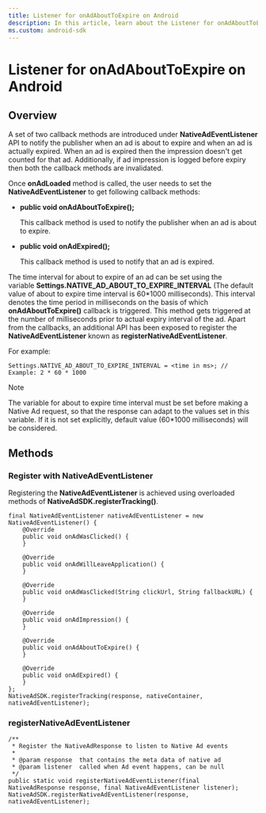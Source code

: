 ```yaml
---
title: Listener for onAdAboutToExpire on Android
description: In this article, learn about the Listener for onAdAboutToExpire in Android, including its properties, methods, and examples.
ms.custom: android-sdk
---
```


# Listener for onAdAboutToExpire on Android

## Overview

A set of two callback methods are introduced under **NativeAdEventListener** API to notify the publisher when an ad is about to expire and when an ad is actually expired. When an ad is expired then the impression doesn't get counted for that ad. Additionally, if ad impression is logged before expiry then both the callback methods are invalidated.

Once **onAdLoaded** method is called, the user needs to set the **NativeAdEventListener** to get following callback methods:

- **public void onAdAboutToExpire();**

  This callback method is used to notify the publisher when an ad is about to expire.

- **public void onAdExpired();**

  This callback method is used to notify that an ad is expired.

The time interval for about to expire of an ad can be set using the variable **Settings.NATIVE_AD_ABOUT_TO_EXPIRE_INTERVAL** (The default
value of about to expire time interval is 60\*1000 milliseconds). This interval denotes the time period in milliseconds on the basis of which **onAdAboutToExpire()** callback is triggered. This method gets triggered at the number of milliseconds prior to actual expiry interval of the ad. Apart from the callbacks, an additional API has been exposed to register the **NativeAdEventListener** known as **registerNativeAdEventListener**.

For example:

``` 
Settings.NATIVE_AD_ABOUT_TO_EXPIRE_INTERVAL = <time in ms>; // Example: 2 * 60 * 1000
```

> [!NOTE]
> The variable for about to expire time interval must be set before making a Native Ad request, so that the response can adapt to the values set in this variable. If it is not set explicitly, default value (60\*1000 milliseconds) will be considered.

## Methods

### Register with NativeAdEventListener

Registering the **NativeAdEventListener** is achieved using overloaded methods of **NativeAdSDK.registerTracking()**.

``` 
final NativeAdEventListener nativeAdEventListener = new NativeAdEventListener() {
    @Override
    public void onAdWasClicked() {
    }
 
    @Override
    public void onAdWillLeaveApplication() {
    }
 
    @Override
    public void onAdWasClicked(String clickUrl, String fallbackURL) {
    }
 
    @Override
    public void onAdImpression() {
    }
 
    @Override
    public void onAdAboutToExpire() {
    }
 
    @Override
    public void onAdExpired() {
    }
}; 
NativeAdSDK.registerTracking(response, nativeContainer, nativeAdEventListener);
```

### registerNativeAdEventListener

``` 
/**
 * Register the NativeAdResponse to listen to Native Ad events
 *
 * @param response  that contains the meta data of native ad
 * @param listener  called when Ad event happens, can be null
 */
public static void registerNativeAdEventListener(final NativeAdResponse response, final NativeAdEventListener listener);
NativeAdSDK.registerNativeAdEventListener(response, nativeAdEventListener);
```
